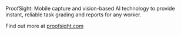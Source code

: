 ProofSight: Mobile capture and vision-based AI technology to provide instant, reliable task grading and reports for any worker.

Find out more at [proofsight.com](https://proofsight.com)
